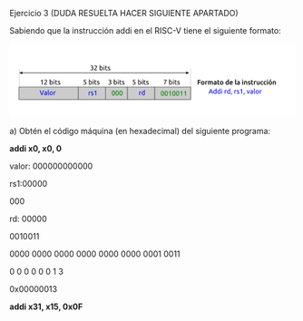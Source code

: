 Ejercicio 3 (DUDA RESUELTA HACER SIGUIENTE APARTADO)

Sabiendo que la instrucción addi en el RISC-V tiene el siguiente formato:

![Image text](https://github.com/yolandalillo/2021-2022-ASAII/blob/main/S04/images/ejercicio3.PNG)

a) Obtén el código máquina (en hexadecimal) del siguiente programa:

**addi x0, x0, 0**

valor: 000000000000

rs1:00000

000

rd: 00000

0010011

0000 0000 0000 0000 0000 0000 0001 0011

0     0     0   0     0   0     1   3

0x00000013

**addi x31, x15, 0x0F**
